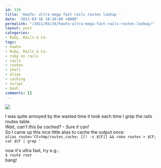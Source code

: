 ```yaml
---
id: 538
title: 'HowTo: ultra mega fast rails routes lookup '
date: '2011-03-16 18:34:00 +0000'
permalink: "/2011/03/16/howto-ultra-mega-fast-rails-routes-lookup/"
layout: post
categories:
- Ruby, Rails & Co.
tags:
- howto
- Ruby, Rails & Co.
- ruby on rails
- rails
- routes
- shell
- alias
- caching
- script
- bash
comments: []
---
```

![](http://static.guim.co.uk/sys-images/Guardian/Pix/pictures/2009/8/5/1249508265579/Frances-V150-TGV-fast-tra-001.jpg)

I was quite annoyed by the wasted time it took each time I grep the rails routes table.  
_Wait, can't this be cached? - Sure it can!_  
So I came up this nice little alias to cache the output once:  
`
alias route='CF=tmp/routes_cache; [[! -s $CF]] && rake routes > $CF; cat $CF | grep '
`

now it's ultra fast, try e.g.:  
`
$ route root
`  
bang!